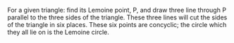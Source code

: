 For a given triangle: find its Lemoine point, P, and draw three line
through P parallel to the three sides of the triangle. These three lines
will cut the sides of the triangle in six places. These six points are
concyclic; the circle which they all lie on is the Lemoine circle.
